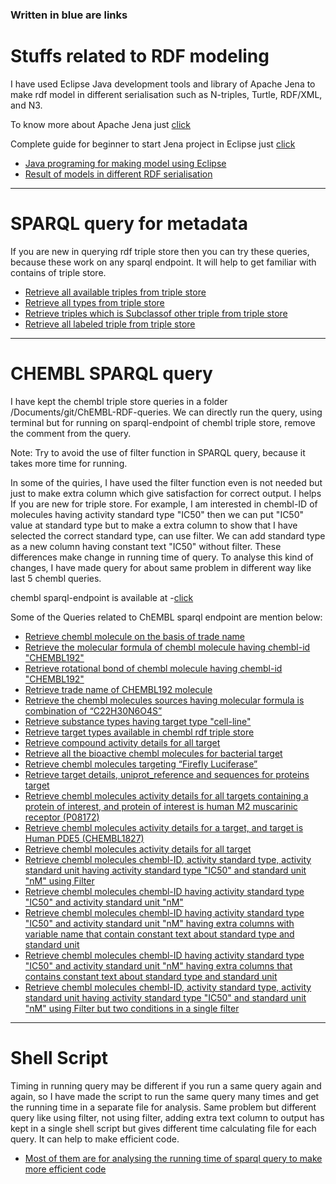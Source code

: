 ### Written in blue are links

# Stuffs related to RDF modeling 

 I have used Eclipse Java development tools and library of Apache Jena to make rdf model in different serialisation such as N-triples, Turtle, RDF/XML, and N3.

 To know more about Apache Jena just [click](http://jena.apache.org)

 Complete guide for beginner to start Jena project in Eclipse just [click](http://www.iandickinson.me.uk/articles/jena-eclipse-helloworld/)   

- [Java programing for making model using Eclipse]( https://github.com/Ashwini607/Project-work/blob/master/Documents/workspace/trial/src/trial)  
- [Result of models in different RDF serialisation](https://github.com/Ashwini607/Project-work/blob/master/Documents)

---
# SPARQL query for metadata

 If you are new in querying rdf triple store then you can try these queries, because these work on any sparql endpoint. It will help to get familiar with contains of triple store.  
 
- [Retrieve all available triples from triple store](https://github.com/Ashwini607/Project-work/blob/master/Documents/EBIDatabase/query/metadataQuery1.rq)
- [Retrieve all types from triple store](https://github.com/Ashwini607/Project-work/blob/master/Documents/EBIDatabase/query/metadataQuery2.rq)
- [Retrieve triples which is Subclassof other triple from triple store](https://github.com/Ashwini607/Project-work/blob/master/Documents/EBIDatabase/query/metadataQuery3.rq)
- [Retrieve all labeled triple from triple store](https://github.com/Ashwini607/Project-work/blob/master/Documents/EBIDatabase/query/metadataQuery4.rq)

---
# CHEMBL SPARQL query

 I have kept the chembl triple store queries in a folder /Documents/git/ChEMBL-RDF-queries. We can directly run the query, using terminal but for running on sparql-endpoint of chembl triple store, remove the comment from the query. 

 Note: Try to avoid the use of filter function in SPARQL query, because it takes more time for running.

 In some of the quiries, I have used the filter function even is not needed but just to make extra column which give satisfaction for correct output. I helps If you are new for triple store.
For example, I am interested in chembl-ID of molecules having activity standard type "IC50" then we can put "IC50" value at standard type but to make a extra column to show that I have selected the correct standard type, can use filter. We can add standard type as a
new column having constant text "IC50" without filter. These differences make change in running time of query. To analyse this kind of changes, I have made query for about same problem in different way like last 5 chembl queries.  

 chembl sparql-endpoint is available at -[click](http://www.ebi.ac.uk/rdf/services/chembl/sparql?)

 Some of the Queries related to ChEMBL sparql endpoint are mention below: 

- [Retrieve chembl molecule on the basis of trade name](https://github.com/Ashwini607/Project-work/blob/master/Documents/git/ChEMBL-RDF-queries/moleculeSourceForTradeName.rq)
- [Retrieve the molecular formula of chembl molecule having chembl-id "CHEMBL192"](https://github.com/Ashwini607/Project-work/blob/master/Documents/git/ChEMBL-RDF-queries/molFormulaof192Molecule.rq)
- [Retrieve rotational bond of chembl molecule having chembl-id  "CHEMBL192"](https://github.com/Ashwini607/Project-work/blob/master/Documents/git/ChEMBL-RDF-queries/rotbonOf192Molecule.rq)
- [Retrieve trade name of CHEMBL192 molecule](https://github.com/Ashwini607/Project-work/blob/master/Documents/git/ChEMBL-RDF-queries/tradeNameOf192Molecule.rq)
- [Retrieve the chembl molecules sources having molecular formula is combination of “C22H30N6O4S”](https://github.com/Ashwini607/Project-work/blob/master/Documents/git/ChEMBL-RDF-queries/sourceForMolecularFormula.rq)
- [Retrieve substance types having target type "cell-line"](https://github.com/Ashwini607/Project-work/blob/master/Documents/git/ChEMBL-RDF-queries/substanceTypeToCell-line.rq)
- [Retrieve target types available in chembl rdf triple store](https://github.com/Ashwini607/Project-work/blob/master/Documents/git/ChEMBL-RDF-queries/targetType.rq)
- [Retrieve compound activity details for all target](https://github.com/Ashwini607/Project-work/blob/master/Documents/git/ChEMBL-RDF-queries/compoundActDetails.rq)
- [Retrieve all the bioactive chembl molecules for bacterial target](https://github.com/Ashwini607/Project-work/blob/master/Documents/git/ChEMBL-RDF-queries/bacterialTargetData.rq)
- [Retrieve chembl molecules targeting “Firefly Luciferase”](https://github.com/Ashwini607/Project-work/blob/master/Documents/git/ChEMBL-RDF-queries/compoundToFirLuciferase.rq)
- [Retrieve target details, uniprot_reference and sequences for proteins target](https://github.com/Ashwini607/Project-work/blob/master/Documents/git/ChEMBL-RDF-queries/compoundDetailsForProteinTar.rq)
- [Retrieve chembl molecules activity details for all targets containing a protein of interest, and protein of interest is human M2 muscarinic receptor (P08172)](https://github.com/Ashwini607/Project-work/blob/master/Documents/git/ChEMBL-RDF-queries/P08172CompActAssTarDet.rq)
- [Retrieve chembl molecules activity details for a target, and target is Human PDE5 (CHEMBL1827)](https://github.com/Ashwini607/Project-work/blob/master/Documents/git/ChEMBL-RDF-queries/detailsForTarget.rq)
- [Retrieve chembl molecules activity details for all target](https://github.com/Ashwini607/Project-work/blob/master/Documents/git/ChEMBL-RDF-queries/compoundActDetails.rq)
- [Retrieve chembl molecules chembl-ID, activity standard type, activity standard unit having activity standard type "IC50" and standard unit "nM" using Filter](https://github.com/Ashwini607/Project-work/blob/master/Documents/git/ChEMBL-RDF-queries/IC50Compounds.rq)
- [Retrieve chembl molecules chembl-ID having activity standard type "IC50" and activity standard unit "nM"](https://github.com/Ashwini607/Project-work/blob/master/Documents/git/ChEMBL-RDF-queries/IC50Compounds_1.rq)
- [Retrieve chembl molecules chembl-ID having activity standard type "IC50" and activity standard unit "nM" having extra columns with variable name that contain constant text about standard type and standard unit](https://github.com/Ashwini607/Project-work/blob/master/Documents/git/ChEMBL-RDF-queries/IC50Compounds_2.rq)
- [Retrieve chembl molecules chembl-ID having activity standard type "IC50" and activity standard unit "nM" having extra columns that contains constant text about standard type and standard unit](https://github.com/Ashwini607/Project-work/blob/master/Documents/git/ChEMBL-RDF-queries/IC50Compounds_3.rq)
- [Retrieve chembl molecules chembl-ID, activity standard type, activity standard unit having activity standard type "IC50" and standard unit "nM" using Filter but two conditions in a single filter](https://github.com/Ashwini607/Project-work/blob/master/Documents/git/ChEMBL-RDF-queries/IC50Compounds_4.rq)


---

# Shell Script

 Timing in running query may be different if you run a same query again and again, so I have made the script to run the same query many times and get the running time in a separate file for analysis. 
Same problem but different query like using filter, not using filter, adding extra text column to output has kept in a single shell script but gives different time calculating file for each query. It can help to make efficient code. 

- [Most of them are for analysing the running time of sparql query to make more efficient code](https://github.com/Ashwini607/Project-work/blob/master/Documents/git/bin)
